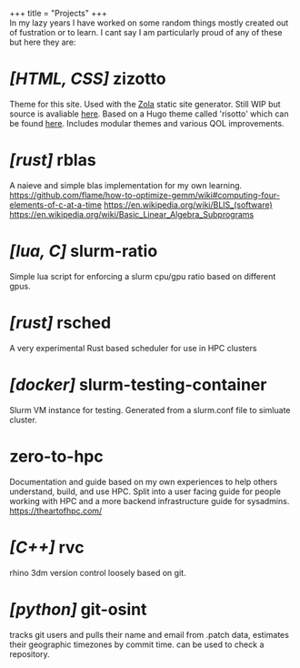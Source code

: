 +++
title = "Projects"
+++
<br/>
In my lazy years I have worked on some random things mostly created out of fustration or to learn. I cant say I am particularly proud of any of these but here they are:

# *[HTML, CSS]* zizotto
Theme for this site. Used with the [Zola](https://getzola.org) static site generator. Still WIP but source is avaliable [here](https://github.com/xihn/zizotto). Based on a Hugo theme called 'risotto' which can be found [here](https://github.com/joeroe/risotto). Includes modular themes and various QOL improvements.


# *[rust]* rblas
A naieve and simple blas implementation for my own learning.
https://github.com/flame/how-to-optimize-gemm/wiki#computing-four-elements-of-c-at-a-time
https://en.wikipedia.org/wiki/BLIS_(software)
https://en.wikipedia.org/wiki/Basic_Linear_Algebra_Subprograms

#  *[lua, C]* slurm-ratio
Simple lua script for enforcing a slurm cpu/gpu ratio based on different gpus.

# *[rust]* rsched
A very experimental Rust based scheduler for use in HPC clusters

# *[docker]* slurm-testing-container
Slurm VM instance  for testing.
Generated from a slurm.conf file to simluate cluster.

# zero-to-hpc
Documentation and guide based on my own experiences to help others understand, build, and use HPC.
Split into a user facing guide for people working with HPC and a more backend infrastructure guide for sysadmins.
https://theartofhpc.com/

# *[C++]* rvc
rhino 3dm version control loosely based on git.

#  *[python]* git-osint
tracks git users and pulls their name and email from .patch data, estimates their geographic timezones by commit time. can be used to check a repository.
